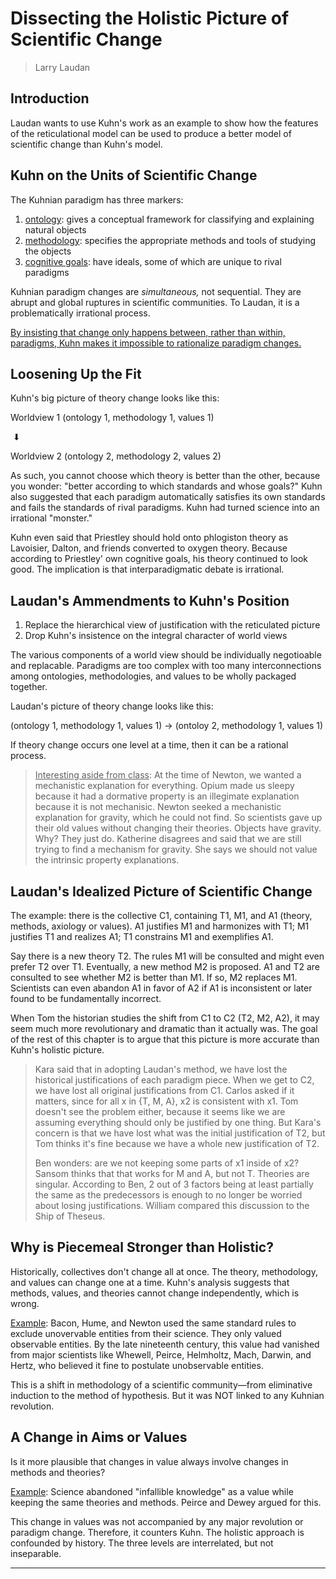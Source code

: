 # Dissecting the Holistic Picture of Scientific Change

> Larry Laudan

## Introduction

Laudan wants to use Kuhn's work as an example to show how the features of the reticulational model can be used to produce a better model of scientific change than Kuhn's model.

## Kuhn on the Units of Scientific Change

The Kuhnian paradigm has three markers:

1. <u>ontology</u>: gives a conceptual framework for classifying and explaining natural objects
2. <u>methodology</u>: specifies the appropriate methods and tools of studying the objects
3. <u>cognitive goals</u>: have ideals, some of which are unique to rival paradigms

Kuhnian paradigm changes are *simultaneous,* not sequential. They are abrupt and global ruptures in scientific communities. To Laudan, it is a problematically irrational process.

<u>By insisting that change only happens between, rather than within, paradigms, Kuhn makes it impossible to rationalize paradigm changes.</u>

## Loosening Up the Fit

Kuhn's big picture of theory change looks like this:

Worldview 1 (ontology 1, methodology 1, values 1)

​	⬇

Worldview 2 (ontology 2, methodology 2, values 2)

As such, you cannot choose which theory is better than the other, because you wonder: "better according to which standards and whose goals?" Kuhn also suggested that each paradigm automatically satisfies its own standards and fails the standards of rival paradigms. Kuhn had turned science into an irrational "monster."

Kuhn even said that Priestley should hold onto phlogiston theory as Lavoisier, Dalton, and friends converted to oxygen theory. Because according to Priestley' own cognitive goals, his theory continued to look good. The implication is that interparadigmatic debate is irrational.

## Laudan's Ammendments to Kuhn's Position

1. Replace the hierarchical view of justification with the reticulated picture
2. Drop Kuhn's insistence on the integral character of world views

The various components of a world view should be individually negotioable and replacable. Paradigms are too complex with too many interconnections among ontologies, methodologies, and values to be wholly packaged together.

Laudan's picture of theory change looks like this:

(ontology 1, methodology 1, values 1) → (ontoloy 2, methodology 1, values 1)

If theory change occurs one level at a time, then it can be a rational process.

> <u>Interesting aside from class</u>: At the time of Newton, we wanted a mechanistic explanation for everything. Opium made us sleepy because it had a dormative property is an illegimate explanation because it is not mechanisic. Newton seeked a mechanistic explanation for gravity, which he could not find. So scientists gave up their old values without changing their theories. Objects have gravity. Why? They just do. Katherine disagrees and said that we are still trying to find a mechanism for gravity. She says we should not value the intrinsic property explanations.

## Laudan's Idealized Picture of Scientific Change

The example: there is the collective C1, containing T1, M1, and A1 (theory, methods, axiology or values). A1 justifies M1 and harmonizes with T1; M1 justifies T1 and realizes A1; T1 constrains M1 and exemplifies A1.

Say there is a new theory T2. The rules M1 will be consulted and might even prefer T2 over T1. Eventually, a new method M2 is proposed. A1 and T2 are consulted to see whether M2 is better than M1. If so, M2 replaces M1. Scientists can even abandon A1 in favor of A2 if A1 is inconsistent or later found to be fundamentally incorrect.

When Tom the historian studies the shift from C1 to C2 (T2, M2, A2), it may seem much more revolutionary and dramatic than it actually was. The goal of the rest of this chapter is to argue that this picture is more accurate than Kuhn's holistic picture.

> Kara said that in adopting Laudan's method, we have lost the historical justifications of each paradigm piece. When we get to C2, we have lost all original justifications from C1. Carlos asked if it matters, since for all x in {T, M, A}, x2 is consistent with x1. Tom doesn't see the problem either, because it seems like we are assuming everything should only be justified by one thing. But Kara's concern is that we have lost what was the initial justification of T2, but Tom thinks it's fine because we have a whole new justification of T2.
>
> Ben wonders: are we not keeping some parts of x1 inside of x2? Sansom thinks that that works for M and A, but not T. Theories are singular. According to Ben, 2 out of 3 factors being at least partially the same as the predecessors is enough to no longer be worried about losing justifications. William compared this discussion to the Ship of Theseus.

## Why is Piecemeal Stronger than Holistic?

Historically, collectives don't change all at once. The theory, methodology, and values can change one at a time. Kuhn's analysis suggests that methods, values, and theories cannot change independently, which is wrong.

<u>Example</u>: Bacon, Hume, and Newton used the same standard rules to exclude unovervable entities from their science. They only valued observable entities. By the late nineteenth century, this value had vanished from major scientists like Whewell, Peirce, Helmholtz, Mach, Darwin, and Hertz, who believed it fine to postulate unobservable entities.

This is a shift in methodology of a scientific community—from eliminative induction to the method of hypothesis. But it was NOT linked to any Kuhnian revolution.

## A Change in Aims or Values

Is it more plausible that changes in value always involve changes in methods and theories?

<u>Example</u>: Science abandoned "infallible knowledge" as a value while keeping the same theories and methods. Peirce and Dewey argued for this.

This change in values was not accompanied by any major revolution or paradigm change. Therefore, it counters Kuhn. The holistic approach is confounded by history. The three levels are interrelated, but not inseparable.

---







